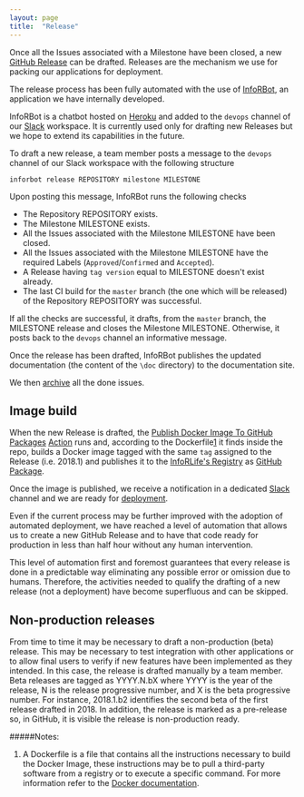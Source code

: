 ```yaml
---
layout: page
title:  "Release"
---
```


Once all the Issues associated with a Milestone have been closed, a new [GitHub Release](https://help.github.com/articles/about-releases/) can be drafted. Releases are the mechanism we use for packing our applications for deployment.

The release process has been fully automated with the use of [InfoRBot](https://github.com/inforlife/inforbot), an application we have internally developed.

InfoRBot is a chatbot hosted on [Heroku](https://www.heroku.com/) and added to the `devops` channel of our [Slack](https://inforlife.github.io/process/services/slack.html) workspace. It is currently used only for drafting new Releases but we hope to extend its capabilities in the future.

To draft a new release, a team member posts a message to the `devops` channel of our Slack workspace with the following structure

`inforbot release REPOSITORY milestone MILESTONE`

Upon posting this message, InfoRBot runs the following checks

- The Repository REPOSITORY exists.
- The Milestone MILESTONE exists.
- All the Issues associated with the Milestone MILESTONE have been closed.
- All the Issues associated with the Milestone MILESTONE have the required Labels (`Approved`/`Confirmed` and `Accepted`).
- A Release having `tag version` equal to MILESTONE doesn't exist already.
- The last CI build for the `master` branch (the one which will be released) of the Repository REPOSITORY was successful.

If all the checks are successful, it drafts, from the `master` branch, the MILESTONE release and closes the Milestone MILESTONE. Otherwise, it posts back to the `devops` channel an informative message.

Once the release has been drafted, InfoRBot publishes the updated documentation (the content of the `\doc` directory) to the documentation site.

We then [archive](https://blog.github.com/2018-06-28-archive-project-board-cards/) all the done issues.

## Image build

When the new Release is drafted, the [Publish Docker Image To GitHub Packages](https://github.com/inforlife/publish-docker-image-to-github-packages-action) [Action](https://github.com/features/actions) runs and, according to the Dockerfile[1](#notes) it finds inside the repo, builds a Docker image tagged with the same `tag` assigned to the Release (i.e. 2018.1) and publishes it to the [InfoRLife's Registry](https://github.com/inforlife/registry) as [GitHub Package](https://github.com/features/packages).

Once the image is published, we receive a notification in a dedicated [Slack](https://inforlife.github.io/process/services/slack.html) channel and we are ready for [deployment](https://inforlife.github.io/process/services/deployment.html).

Even if the current process may be further improved with the adoption of automated deployment, we have reached a level of automation that allows us to create a new GitHub Release and to have that code ready for production in less than half hour without any human intervention.

This level of automation first and foremost guarantees that every release is done in a predictable way eliminating any possible error or omission due to humans. Therefore, the activities needed to qualify the drafting of a new release (not a deployment) have become superfluous and can be skipped.

## Non-production releases

From time to time it may be necessary to draft a non-production (beta) release. This may be necessary to test integration with other applications or to allow final users to verify if new features have been implemented as they intended. In this case, the release is drafted manually by a team member. Beta releases are tagged as YYYY.N.bX where YYYY is the year of the release, N is the release progressive number, and  X is the beta progressive number. For instance, 2018.1.b2 identifies the second beta of the first release drafted in 2018. In addition, the release is marked as a pre-release so, in GitHub, it is visible the release is non-production ready.   

#####Notes:
1. A Dockerfile is a file that contains all the instructions necessary to build the Docker Image, these instructions may be to pull a third-party software from a registry or to execute a specific command. For more information refer to the [Docker documentation](https://docs.docker.com/engine/reference/builder/).
